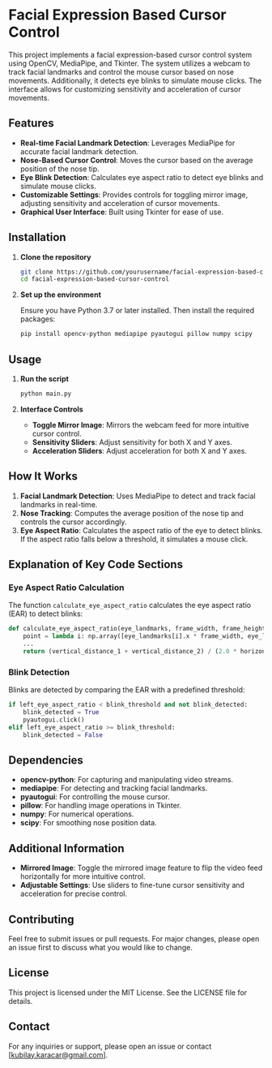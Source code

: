 # Facial Expression Based Cursor Control

This project implements a facial expression-based cursor control system using OpenCV, MediaPipe, and Tkinter. The system utilizes a webcam to track facial landmarks and control the mouse cursor based on nose movements. Additionally, it detects eye blinks to simulate mouse clicks. The interface allows for customizing sensitivity and acceleration of cursor movements.

## Features

- **Real-time Facial Landmark Detection**: Leverages MediaPipe for accurate facial landmark detection.
- **Nose-Based Cursor Control**: Moves the cursor based on the average position of the nose tip.
- **Eye Blink Detection**: Calculates eye aspect ratio to detect eye blinks and simulate mouse clicks.
- **Customizable Settings**: Provides controls for toggling mirror image, adjusting sensitivity and acceleration of cursor movements.
- **Graphical User Interface**: Built using Tkinter for ease of use.

## Installation

1. **Clone the repository**
   ```bash
   git clone https://github.com/yourusername/facial-expression-based-cursor-control.git
   cd facial-expression-based-cursor-control
   ```

2. **Set up the environment**

   Ensure you have Python 3.7 or later installed. Then install the required packages:

   ```bash
   pip install opencv-python mediapipe pyautogui pillow numpy scipy
   ```

## Usage

1. **Run the script**

   ```bash
   python main.py
   ```

2. **Interface Controls**

   - **Toggle Mirror Image**: Mirrors the webcam feed for more intuitive cursor control.
   - **Sensitivity Sliders**: Adjust sensitivity for both X and Y axes.
   - **Acceleration Sliders**: Adjust acceleration for both X and Y axes.

## How It Works

1. **Facial Landmark Detection**: Uses MediaPipe to detect and track facial landmarks in real-time.
2. **Nose Tracking**: Computes the average position of the nose tip and controls the cursor accordingly.
3. **Eye Aspect Ratio**: Calculates the aspect ratio of the eye to detect blinks. If the aspect ratio falls below a threshold, it simulates a mouse click.

## Explanation of Key Code Sections

### Eye Aspect Ratio Calculation

The function `calculate_eye_aspect_ratio` calculates the eye aspect ratio (EAR) to detect blinks:
```python
def calculate_eye_aspect_ratio(eye_landmarks, frame_width, frame_height):
    point = lambda i: np.array([eye_landmarks[i].x * frame_width, eye_landmarks[i].y * frame_height])
    ...
    return (vertical_distance_1 + vertical_distance_2) / (2.0 * horizontal_distance)
```

### Blink Detection
Blinks are detected by comparing the EAR with a predefined threshold:
```python
if left_eye_aspect_ratio < blink_threshold and not blink_detected:
    blink_detected = True
    pyautogui.click()
elif left_eye_aspect_ratio >= blink_threshold:
    blink_detected = False
```

## Dependencies

- **opencv-python**: For capturing and manipulating video streams.
- **mediapipe**: For detecting and tracking facial landmarks.
- **pyautogui**: For controlling the mouse cursor.
- **pillow**: For handling image operations in Tkinter.
- **numpy**: For numerical operations.
- **scipy**: For smoothing nose position data.

## Additional Information

- **Mirrored Image**: Toggle the mirrored image feature to flip the video feed horizontally for more intuitive control.
- **Adjustable Settings**: Use sliders to fine-tune cursor sensitivity and acceleration for precise control.

## Contributing

Feel free to submit issues or pull requests. For major changes, please open an issue first to discuss what you would like to change.

## License

This project is licensed under the MIT License. See the LICENSE file for details.

## Contact

For any inquiries or support, please open an issue or contact [kubilay.karacar@gmail.com].
